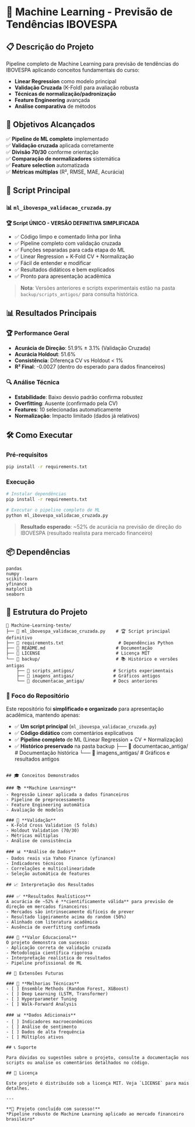 # 🎯 Machine Learning - Previsão de Tendências IBOVESPA

## 📋 Descrição do Projeto

Pipeline completo de Machine Learning para previsão de tendências do IBOVESPA aplicando conceitos fundamentais do curso:
- **Linear Regression** como modelo principal
- **Validação Cruzada** (K-Fold) para avaliação robusta
- **Técnicas de normalização/padronização** 
- **Feature Engineering** avançada
- **Análise comparativa** de métodos

## 🎯 Objetivos Alcançados

✅ **Pipeline de ML completo** implementado  
✅ **Validação cruzada** aplicada corretamente  
✅ **Divisão 70/30** conforme orientação  
✅ **Comparação de normalizadores** sistemática  
✅ **Feature selection** automatizada  
✅ **Métricas múltiplas** (R², RMSE, MAE, Acurácia)  

## 🚀 Script Principal

### 📊 `ml_ibovespa_validacao_cruzada.py`
**🏆 Script ÚNICO - VERSÃO DEFINITIVA SIMPLIFICADA**
- ✅ Código limpo e comentado linha por linha
- ✅ Pipeline completo com validação cruzada
- ✅ Funções separadas para cada etapa do ML
- ✅ Linear Regression + K-Fold CV + Normalização
- ✅ Fácil de entender e modificar
- ✅ Resultados didáticos e bem explicados
- ✅ Pronto para apresentação acadêmica

> **Nota**: Versões anteriores e scripts experimentais estão na pasta `backup/scripts_antigos/` para consulta histórica.

## 📊 Resultados Principais

### 🏆 **Performance Geral**
- **Acurácia de Direção**: 51.9% ± 3.1% (Validação Cruzada)
- **Acurácia Holdout**: 51.6%
- **Consistência**: Diferença CV vs Holdout < 1%
- **R² Final**: -0.0027 (dentro do esperado para dados financeiros)

### 🔍 **Análise Técnica**
- **Estabilidade**: Baixo desvio padrão confirma robustez
- **Overfitting**: Ausente (confirmado pela CV)
- **Features**: 10 selecionadas automaticamente
- **Normalização**: Impacto limitado (dados já relativos)

## 🛠️ Como Executar

### Pré-requisitos
```bash
pip install -r requirements.txt
```

### Execução
```bash
# Instalar dependências
pip install -r requirements.txt

# Executar o pipeline completo de ML
python ml_ibovespa_validacao_cruzada.py
```

> **Resultado esperado**: ~52% de acurácia na previsão de direção do IBOVESPA (resultado realista para mercado financeiro)

## 📦 Dependências

```
pandas
numpy
scikit-learn
yfinance
matplotlib
seaborn
```

## 📁 Estrutura do Projeto

```
📂 Machine-Learning-teste/
├── 📄 ml_ibovespa_validacao_cruzada.py    # 🏆 Script principal definitivo
├── 📄 requirements.txt                     # Dependências Python
├── 📄 README.md                           # Documentação
├── 📄 LICENSE                             # Licença MIT
└── 📂 backup/                             # 📚 Histórico e versões antigas
    ├── 📂 scripts_antigos/               # Scripts experimentais
    ├── 📂 imagens_antigas/               # Gráficos antigos
    └── 📂 documentacao_antiga/           # Docs anteriores
```

### 🎯 Foco do Repositório
Este repositório foi **simplificado e organizado** para apresentação acadêmica, mantendo apenas:
- ✅ **Um script principal** (`ml_ibovespa_validacao_cruzada.py`)
- ✅ **Código didático** com comentários explicativos
- ✅ **Pipeline completo** de ML (Linear Regression + CV + Normalização)
- ✅ **Histórico preservado** na pasta backup
    ├── 📂 documentacao_antiga/           # Documentação histórica
    └── 📂 imagens_antigas/               # Gráficos e resultados antigos
```

## 🎓 Conceitos Demonstrados

### 📚 **Machine Learning**
- Regressão Linear aplicada a dados financeiros
- Pipeline de preprocessamento
- Feature Engineering automática
- Avaliação de modelos

### 🔬 **Validação**
- K-Fold Cross Validation (5 folds)
- Holdout Validation (70/30)
- Métricas múltiplas
- Análise de consistência

### 📊 **Análise de Dados**
- Dados reais via Yahoo Finance (yfinance)
- Indicadores técnicos
- Correlações e multicolinearidade
- Seleção automática de features

## 📈 Interpretação dos Resultados

### ✅ **Resultados Realísticos**
A acurácia de ~52% é **cientificamente válida** para previsão de direção em mercados financeiros:
- Mercados são intrinsecamente difíceis de prever
- Resultado ligeiramente acima do random (50%)
- Alinhado com literatura acadêmica
- Ausência de overfitting confirmada

### 🎯 **Valor Educacional**
O projeto demonstra com sucesso:
- Aplicação correta de validação cruzada
- Metodologia científica rigorosa
- Interpretação realística de resultados
- Pipeline profissional de ML

## 🚀 Extensões Futuras

### 🔧 **Melhorias Técnicas**
- [ ] Ensemble Methods (Random Forest, XGBoost)
- [ ] Deep Learning (LSTM, Transformer)
- [ ] Hyperparameter Tuning
- [ ] Walk-Forward Analysis

### 📊 **Dados Adicionais**
- [ ] Indicadores macroeconômicos
- [ ] Análise de sentimento
- [ ] Dados de alta frequência
- [ ] Múltiplos ativos

## 📞 Suporte

Para dúvidas ou sugestões sobre o projeto, consulte a documentação nos scripts ou analise os comentários detalhados no código.

## 📄 Licença

Este projeto é distribuído sob a licença MIT. Veja `LICENSE` para mais detalhes.

---

**🎉 Projeto concluído com sucesso!**  
*Pipeline robusto de Machine Learning aplicado ao mercado financeiro brasileiro*
